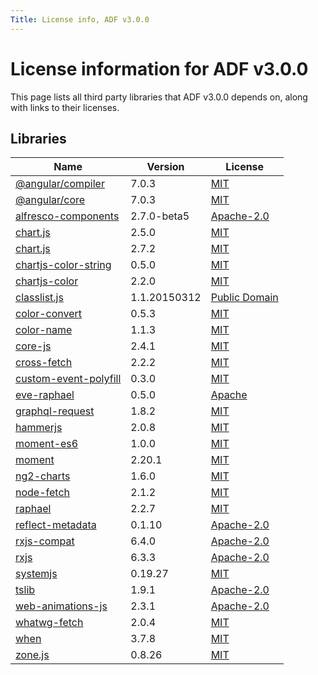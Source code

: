 ```yaml
---
Title: License info, ADF v3.0.0
---
```


# License information for ADF v3.0.0

This page lists all third party libraries that ADF v3.0.0 depends on, along
with links to their licenses.

## Libraries

| Name | Version | License |
| -- | -- | -- |
| [@angular/compiler](https://github.com/angular/angular) | 7.0.3 | [MIT](http://www.opensource.org/licenses/MIT) |
| [@angular/core](https://github.com/angular/angular) | 7.0.3 | [MIT](http://www.opensource.org/licenses/MIT) |
| [alfresco-components](https://github.com/Alfresco/alfresco-ng2-components) | 2.7.0-beta5 | [Apache-2.0](http://www.apache.org/licenses/LICENSE-2.0) |
| [chart.js](https://github.com/chartjs/Chart.js) | 2.5.0 | [MIT](http://www.opensource.org/licenses/MIT) |
| [chart.js](https://github.com/chartjs/Chart.js) | 2.7.2 | [MIT](http://www.opensource.org/licenses/MIT) |
| [chartjs-color-string](https://github.com/chartjs/chartjs-color-string) | 0.5.0 | [MIT](http://www.opensource.org/licenses/MIT) |
| [chartjs-color](https://github.com/chartjs/chartjs-color) | 2.2.0 | [MIT](http://www.opensource.org/licenses/MIT) |
| [classlist.js](https://github.com/eligrey/classList.js) | 1.1.20150312 | [Public Domain](http://opendatacommons.org/licenses/pddl/1.0/) |
| [color-convert](https://github.com/harthur/color-convert) | 0.5.3 | [MIT](http://www.opensource.org/licenses/MIT) |
| [color-name](https://github.com/dfcreative/color-name) | 1.1.3 | [MIT](http://www.opensource.org/licenses/MIT) |
| [core-js](https://github.com/zloirock/core-js) | 2.4.1 | [MIT](http://www.opensource.org/licenses/MIT) |
| [cross-fetch](https://github.com/lquixada/cross-fetch) | 2.2.2 | [MIT](http://www.opensource.org/licenses/MIT) |
| [custom-event-polyfill](https://github.com/krambuhl/custom-event-polyfill) | 0.3.0 | [MIT](http://www.opensource.org/licenses/MIT) |
| [eve-raphael](https://github.com/tomasAlabes/eve) | 0.5.0 | [Apache](http://www.apache.org/licenses/LICENSE-2.0) |
| [graphql-request](https://github.com/graphcool/graphql-request) | 1.8.2 | [MIT](http://www.opensource.org/licenses/MIT) |
| [hammerjs](https://github.com/hammerjs/hammer.js) | 2.0.8 | [MIT](http://www.opensource.org/licenses/MIT) |
| [moment-es6](https://github.com/Agamnentzar/moment-es6) | 1.0.0 | [MIT](http://www.opensource.org/licenses/MIT) |
| [moment](https://github.com/moment/moment) | 2.20.1 | [MIT](http://www.opensource.org/licenses/MIT) |
| [ng2-charts](https://github.com/valor-software/ng2-charts) | 1.6.0 | [MIT](http://www.opensource.org/licenses/MIT) |
| [node-fetch](https://github.com/bitinn/node-fetch) | 2.1.2 | [MIT](http://www.opensource.org/licenses/MIT) |
| [raphael](https://github.com/DmitryBaranovskiy/raphael) | 2.2.7 | [MIT](http://www.opensource.org/licenses/MIT) |
| [reflect-metadata](https://github.com/rbuckton/reflect-metadata) | 0.1.10 | [Apache-2.0](http://www.apache.org/licenses/LICENSE-2.0) |
| [rxjs-compat](https://github.com/ReactiveX/rxjs/tree/master/compat) | 6.4.0 | [Apache-2.0](http://www.apache.org/licenses/LICENSE-2.0) |
| [rxjs](https://github.com/reactivex/rxjs) | 6.3.3 | [Apache-2.0](http://www.apache.org/licenses/LICENSE-2.0) |
| [systemjs](https://github.com/systemjs/systemjs) | 0.19.27 | [MIT](http://www.opensource.org/licenses/MIT) |
| [tslib](https://github.com/Microsoft/tslib) | 1.9.1 | [Apache-2.0](http://www.apache.org/licenses/LICENSE-2.0) |
| [web-animations-js](https://github.com/web-animations/web-animations-js) | 2.3.1 | [Apache-2.0](http://www.apache.org/licenses/LICENSE-2.0) |
| [whatwg-fetch](https://github.com/github/fetch) | 2.0.4 | [MIT](http://www.opensource.org/licenses/MIT) |
| [when](https://github.com/cujojs/when) | 3.7.8 | [MIT](http://www.opensource.org/licenses/MIT) |
| [zone.js](https://github.com/angular/zone.js) | 0.8.26 | [MIT](http://www.opensource.org/licenses/MIT) |

